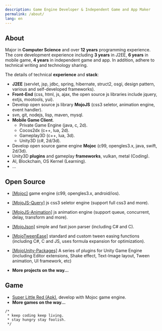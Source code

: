 ```yaml
---
description: Game Engine Developer & Independent Game and App Maker
permalink: /about/
lang: en
---
```


## About

Major in **Computer Science** and over **12 years** programming experience. The core development experience including **3 years** in J2EE, **6 years** in mobile game, **4 years** in independent game and app. In addition, adhere to technical writing and technology sharing. 

The details of technical **experience** and **stack**: 

* **J2EE** (servlet, jsp, jdbc, spring, hibernate, struct2, osgi, design pattern, various and self-developed frameworks).
* **Front-End** (css, html, js, ajax, the open source js libraries include jquery, extjs, mootools, yui).
* Develop open source js library **MojoJS** (css3 seletor, animation engine, event handler).
* svn, git, nodejs, lisp, maven, mysql.
* **Mobile Game Client**.
  * Private Game Engine (java, c, 2d).
  * Cocos2dx (c++, lua, 2d).
  * Gameplay3D (c++, lua, 3d).
  * Unity3D (c#, 2d/3d).
* Develop open source game engine **Mojoc** (c99, opengles3.x, java, swift, 2d/3d).
* Unity3D **plugins** and gameplay **frameworks**, vulkan, metal (Coding).
* AI, Blockchain, OS Kernel (Learning).
* ...

## Open Source

* [[Mojoc]](https://github.com/scottcgi/Mojoc) game engine (c99, opengles3.x, android/ios).

* [[MojoJS-Query]](https://github.com/scottcgi/MojoJS-Query) js css3 seletor engine (support full css3 and more).

* [[MojoJS-Animation]](https://github.com/scottcgi/MojoJS-Animation) js animation engine (support queue, concurrent, delay, transform and more).

* [[MojoJson]](https://github.com/scottcgi/MojoJson) simple and fast json parser (including C# and C).

* [[MojoTweenEase]](https://github.com/scottcgi/MojoTweenEase) standard and custom tween easing functions (including C#, C and JS, uses formula expansion for optimization). 

* [[MojoUnity-Packages]](https://github.com/scottcgi/MojoUnity-Packages) A series of plugins for Unity Game Engine (including Editor extensions, Shake effect, Text-Image layout, Tween animation, UI framework, etc)

* **More projects on the way...**

## Game

* [Super Little Red (Apk)](https://github.com/scottcgi/Mojoc/tree/master/Samples/Apk), develop with Mojoc game engine.
* **More games on the way...**

```
/*
 * keep coding keep living.
 * stay hungry stay foolish.
 */ 
```

